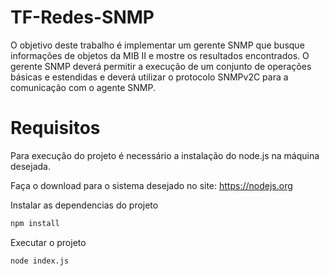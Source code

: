 # TF-Redes-SNMP
O objetivo deste trabalho é implementar um gerente SNMP que busque informações de objetos da MIB II e mostre os resultados encontrados. O gerente SNMP deverá permitir a execução de um conjunto de operações básicas e estendidas e deverá utilizar o protocolo SNMPv2C para a comunicação com o agente SNMP. 

# Requisitos

Para execução do projeto é necessário a instalação do node.js na máquina desejada.

Faça o download para o sistema desejado no site: https://nodejs.org

Instalar as dependencias do projeto

```sh
npm install
```

Executar o projeto

```sh
node index.js
```
